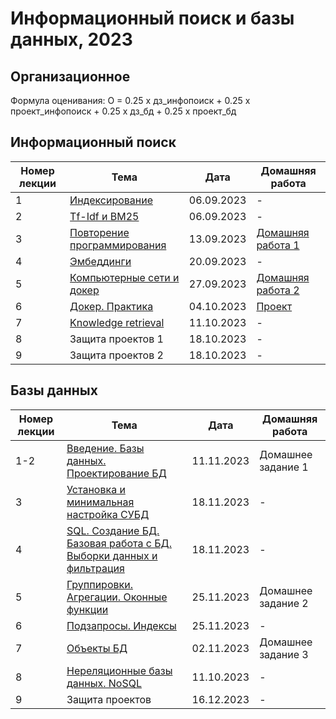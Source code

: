 # Информационный поиск и базы данных, 2023
## Организационное
Формула оценивания: О = 0.25 х дз_инфопоиск + 0.25 х проект_инфопоиск + 0.25 х дз_бд + 0.25 х проект_бд

## Информационный поиск
| Номер лекции | Тема | Дата | Домашняя работа |
|----------|----------|----------|----------|
| 1   | [Индексирование](https://github.com/tokubetsu/infopoisk_bd_2023/blob/main/infopoisk/lectures/infopoisk_1.pdf)   | 06.09.2023   | - |
| 2    | [Tf-Idf и BM25](https://github.com/tokubetsu/infopoisk_bd_2023/blob/main/infopoisk/lectures/infopoisk_2.pdf)   | 06.09.2023   | - |
| 3    | [Повторение программирования](https://github.com/tokubetsu/infopoisk_bd_2023/blob/main/infopoisk/lectures/infopoisk_3.ipynb)   | 13.09.2023   | [Домашняя работа 1](https://github.com/tokubetsu/infopoisk_bd_2023/blob/main/infopoisk/homework/homework_1.md) |
| 4    | [Эмбеддинги](https://github.com/tokubetsu/infopoisk_bd_2023/blob/main/infopoisk/lectures/infopoisk_4.pdf)   | 20.09.2023   | - |
| 5    | [Компьютерные сети и докер](https://github.com/tokubetsu/infopoisk_bd_2023/blob/main/infopoisk/lectures/infopoisk_5.pdf)   | 27.09.2023   | [Домашняя работа 2](https://github.com/tokubetsu/infopoisk_bd_2023/blob/main/infopoisk/homework/homework_2.md) |
| 6    | [Докер. Практика](https://github.com/tokubetsu/infopoisk_bd_2023/blob/main/infopoisk/lectures/infopoisk_6.md)   | 04.10.2023   | [Проект](https://github.com/tokubetsu/infopoisk_bd_2023/blob/main/infopoisk/homework/project.md) |
| 7    | [Knowledge retrieval](https://github.com/tokubetsu/infopoisk_bd_2023/blob/main/infopoisk/lectures/infopoisk_7.pdf)   | 11.10.2023   | - |
| 8    | Защита проектов 1   | 18.10.2023   | - |
| 9    | Защита проектов 2   | 18.10.2023   | - |

## Базы данных
| Номер лекции | Тема | Дата | Домашняя работа |
|----------|----------|----------|----------|
| 1-2   | [Введение. Базы данных. Проектирование БД](https://docs.google.com/presentation/d/1yrrk1vmM0mvqNOfeb6I26G1J-k8LowPU1wpxbOFRfOA/edit?usp=sharing)   | 11.11.2023   | Домашнее задание 1 |
| 3    | [Установка и минимальная настройка СУБД](https://docs.google.com/presentation/d/17eKyfVixv_77l_PqWhrrnTU79ZN5HeWMOPsjho_ZEkc/edit?usp=sharing)   | 18.11.2023   | - |
| 4    | [SQL. Создание БД. Базовая работа с БД. Выборки данных и фильтрация](https://docs.google.com/presentation/d/1W976YAu6qjSUTEMIZsQ5Ru8Qp9uNY3ucJKeSSdYccd0/edit?usp=sharing)   | 18.11.2023   | - |
| 5    | [Группировки. Агрегации. Оконные функции]()   | 25.11.2023   | Домашнее задание 2 |
| 6    | [Подзапросы. Индексы]()   | 25.11.2023   | - |
| 7    | [Объекты БД]()   | 02.11.2023   | Домашнее задание 3 |
| 8    | [Нереляционные базы данных. NoSQL]()   | 11.10.2023   | - |
| 9    | Защита проектов   | 16.12.2023   | - |

